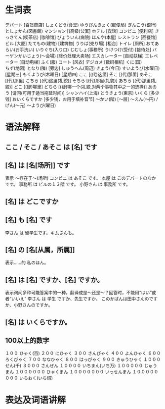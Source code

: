 # 生词表
デパート	[百货商店]
しょくどう(食堂)
ゆうびんきょく(郵便局)
ぎんこう(銀行)
としょかん(図書館)
マンション	[(高级)公寓]
ホテル		[宾馆]
コンビニ	[便利店]
きっさてん(喫茶店)	[咖啡馆]
びょういん(病院)
ほんや(本屋)
レストラン	[西餐馆]
ビル		[大厦]
たてもの(建物)	[建筑物]
うりば(売り場)	[柜台]
トイレ		[厕所]
おてあらい(お手洗い)
いりぐち(入り口)
じむしょ(事務所)
うけつけ(受付)	[接待处]
バーゲンかいじょう(〜会場)	[降价处理大卖场]
エスカレーター		[自动扶梯]
エレベーター		[自动电梯]
ふく(服)
コート			[风衣]
デジカメ		[数码相机]
くに(国)	
ちず(地図)
となり(隣)		[旁边]
しゅうへん(周辺)
きょう(今日)
すいようび(水曜日)	[星期三]
もくようび(木曜日)	[星期四]
ここ			[(代)这里]
そこ			[(代)那里]
あそこ			[(代)那里]
こちら			[(代)这里(礼貌)]
そちら			[(代)那里(礼貌)]
あちら			[(代)那里(礼貌)]
どこ			[(疑)哪里]
どちら			[(疑)哪一个(礼貌,对两个事物其中之一的选择)]
あのう			[请问(可用于适当拖延时间)]
シャンハイ(上海)
とうきょう(東京)
いくら			[多少钱]
おいくらですか 		[多少钱，お用于填补音节]
〜かい(階)		[～层]
〜えん(〜円) / げん(〜元)
～ようび(曜日)

# 语法解释
## ここ / そこ / あそこ は [名] です 
## [名] は [名[场所]] です
表示 ～存在于～(场所)
コンビニ は あそこ です。
本屋 は このデパートのなか です。
事務所 は ビルの１３階 です。
小野さん は 事務所 です。 
## [名] は どこですか
## [名] も [名] です
李さん は 留学生です。キムさんも。
## [名] の [名[从属，所属]]
表示……的
私のほん。
## [名] は [名] ですか、[名] ですか。
表示询问多种可能答案中的一种。翻译成是～还是～？回答时，不能用“はい”或者“いいえ”
李さん は 学生 ですか、先生ですか。
このかばんは田中さんのですか、小野さんのですか。
## [名] は いくらですか。
## 100以上的数字
１００ ひゃく(百)
２００ にひゃく
３００ さんびゃく
４００ よんひゃく
６００ ろくぴゃく
７００ ななひゃく
８００ はっぴゃく
９００ きゅうひゃく
１０００ せん(千)
３０００ さんぜん
１００００ いちまん(いち万)
１０００００ じゅうまん
１００００００ ひゃくまん
１０００００００ いっせんまん
１００００００００ いちおく(いち憶)

# 表达及词语讲解




































